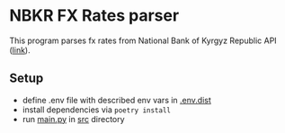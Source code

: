 # NBKR FX Rates parser
This program parses fx rates from National Bank of Kyrgyz Republic API ([link](https://www.nbkr.kg/XML/daily.xml)).

## Setup
- define .env file with described env vars in [.env.dist](./.env.dist)
- install dependencies via ```poetry install```
- run [main.py](./src/main.py) in [src](./src) directory
